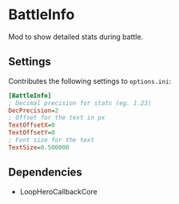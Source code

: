 # BattleInfo

Mod to show detailed stats during battle.

## Settings

Contributes the following settings to `options.ini`:

```ini
[BattleInfo]
; Decimal precision for stats (eg. 1.23)
DecPrecision=2
; Offset for the text in px
TextOffsetX=0
TextOffsetY=0
; Font size for the text
TextSize=0.500000
```

## Dependencies
- LoopHeroCallbackCore
